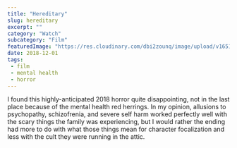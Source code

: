 ```yaml
---
title: "Hereditary"
slug: hereditary
excerpt: ""
category: "Watch"
subcategory: "Film"
featuredImage: "https://res.cloudinary.com/dbi2zounq/image/upload/v1651048793/Digital%20garden/media/hereditary_cbdu3g.jpg"
date: 2018-12-01
tags:
 - film
 - mental health
 - horror
---
```

I found this highly-anticipated 2018 horror quite disappointing, not in the last place because of the mental health red herrings. In my opinion, allusions to psychopathy, schizofrenia, and severe self harm worked perfectly well with the scary things the family was experiencing, but I would rather the ending had more to do with what those things mean for character focalization and less with the cult they were running in the attic.